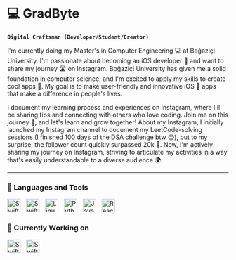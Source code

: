 # 💻 GradByte

**`Digital Craftsman (Developer/Student/Creator)`**

I'm currently doing my Master's in Computer Engineering 💻 at Boğaziçi University. I'm passionate about becoming an iOS developer 🍎 and want to share my journey 🛣️ on Instagram. Boğaziçi University has given me a solid foundation in computer science, and I'm excited to apply my skills to create cool apps 📱. My goal is to make user-friendly and innovative iOS 🍏 apps that make a difference in people's lives.

I document my learning process and experiences on Instagram, where I'll be sharing tips and connecting with others who love coding. Join me on this journey 🤝, and let's learn and grow together! About my Instagram, I initially launched my Instagram channel to document my LeetCode-solving sessions (I finished 100 days of the DSA challenge btw 😊), but to my surprise, the follower count quickly surpassed 20k 🥳. Now, I'm actively sharing my journey on Instagram, striving to articulate my activities in a way that's easily understandable to a diverse audience 🌍.

---

### 🧰 Languages and Tools

<img align="left" alt="Swift" width="30px" style="padding-right:10px;" src="https://cdn.jsdelivr.net/gh/devicons/devicon/icons/swift/swift-original.svg"/>
<img align="left" alt="SwiftUI" width="30px" style="padding-right:10px;" src="https://developer.apple.com/assets/elements/icons/swiftui/swiftui-96x96_2x.png"/>
<img align="left" alt="Linux" width="30px" style="padding-right:10px;" src="https://cdn.jsdelivr.net/gh/devicons/devicon/icons/linux/linux-original.svg" />
<img align="left" alt="Python" width="30px" style="padding-right:10px;" src="https://cdn.jsdelivr.net/gh/devicons/devicon/icons/python/python-plain.svg" />
<img align="left" alt="JavaScript" width="30px" style="padding-right:10px;" src="https://cdn.jsdelivr.net/gh/devicons/devicon/icons/javascript/javascript-plain.svg" />
<img align="left" alt="React" width="30px" style="padding-right:10px;" src="https://cdn.jsdelivr.net/gh/devicons/devicon/icons/react/react-original.svg" />

<br />

#

### 🌱 Currently Working on

<img align="left" alt="Swift" width="30px" style="padding-right:10px;" src="https://cdn.jsdelivr.net/gh/devicons/devicon/icons/swift/swift-original.svg"/>
<img align="left" alt="SwiftUI" width="30px" style="padding-right:10px;" src="https://developer.apple.com/assets/elements/icons/swiftui/swiftui-96x96_2x.png"/>
      
<br />

<!--
**GradByte/GradByte** is a ✨ _special_ ✨ repository because its `README.md` (this file) appears on your GitHub profile.

Here are some ideas to get you started:

- 🔭 I’m currently working on ...
- 🌱 I’m currently learning ...
- 👯 I’m looking to collaborate on ...
- 🤔 I’m looking for help with ...
- 💬 Ask me about ...
- 📫 How to reach me: ...
- 😄 Pronouns: ...
- ⚡ Fun fact: ...
-->

